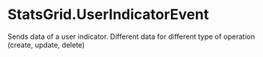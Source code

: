 # StatsGrid.UserIndicatorEvent

Sends data of a user indicator. Different data for different type of operation (create, update, delete)